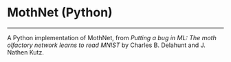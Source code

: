 # MothNet (Python)
------------
A Python implementation of MothNet, from _Putting a bug in ML: The moth olfactory network learns to read MNIST_ by Charles B. Delahunt and J. Nathen Kutz. 

